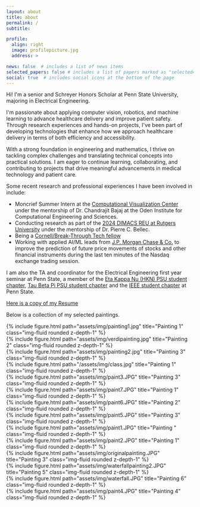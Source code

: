 ```yaml
---
layout: about
title: about
permalink: /
subtitle: 

profile:
  align: right
  image: profilepicture.jpg
  address: >

news: false  # includes a list of news items
selected_papers: false # includes a list of papers marked as "selected={true}"
social: true  # includes social icons at the bottom of the page
---
```


Hi! I'm a senior and Schreyer Honors Scholar at Penn State University, majoring in Electrical Engineering. 

I'm passionate about applying computer vision, robotics, and machine learning to advance healthcare delivery and improve patient safety. Through research experiences and hands-on projects, I've been part of developing technologies that enhance how we approach healthcare delivery in terms of both efficiency and accessibility. 

With a strong foundation in engineering and mathematics, I thrive on tackling complex challenges and translating technical concepts into practical solutions. I am eager to continue learning, collaborating, and contributing to projects that drive meaningful advancements in medical technology and patient care.

Some recent research and professional experiences I have been involved in include:

 - Moncrief Summer Intern at the [Computational Visualization Center](https://oden.utexas.edu/research/centers-and-groups/computational-visualization-center/) under the mentorship of Dr. Chandrajit Bajaj at the Oden Institute for Computational Engineering and Sciences. 
 - Conducting research as part of the [2024 DIMACS REU at Rutgers University](https://reu.dimacs.rutgers.edu/~jk2264/) under the mentorship of Dr. Pierre C. Bellec.
 - Being a [Cornell/Break-Through Tech fellow](https://tech.cornell.edu/impact/break-through-tech/)
 - Working with applied AI/ML leads from [J.P. Morgan Chase & Co.](https://www.jpmorganchase.com/about/technology/research/ai) to improve the prediction of future price movements of stocks and other financial instruments during the last ten minutes of the Nasdaq exchange trading session.

I am also the TA and coordinator for the Electrical Engineering first year seminar at Penn State, a member of the [Eta Kappa Nu (HKN) PSU student chapter](https://sites.psu.edu/hkneecs/), [Tau Beta Pi PSU student chapter](https://sites.psu.edu/tbppab/) and the [IEEE student chapter](https://sites.psu.edu/psuieee/) at Penn State.

[Here is a copy of my Resume](assets/pdf/Jasmine_Khalil_Resume.pdf)

Below is a collection of my selected paintings. 

<div class="row">
    <div class="col-sm mt-3 mt-md-0">
        {% include figure.html path="assets/img/painting1.jpg" title="Painting 1" class="img-fluid rounded z-depth-1" %}
    </div>
    <div class="col-sm mt-3 mt-md-0">
        {% include figure.html path="assets/img/verdipainting.jpg" title="Painting 2" class="img-fluid rounded z-depth-1" %}
    </div>
    <div class="col-sm mt-3 mt-md-0">
        {% include figure.html path="assets/img/painting2.jpg" title="Painting 3" class="img-fluid rounded z-depth-1" %}
    </div>
</div>

<div class="row">
    <div class="col-sm mt-3 mt-md-0">
        {% include figure.html path="/assets/img/class.jpg" title="Painting 1" class="img-fluid rounded z-depth-1" %}
    </div>
    <div class="col-sm mt-3 mt-md-0">
        {% include figure.html path="assets/img/paint3.JPG" title="Painting 3" class="img-fluid rounded z-depth-1" %}
    </div>
    <div class="col-sm mt-3 mt-md-0">
        {% include figure.html path="assets/img/paint7.JPG" title="Painting 1" class="img-fluid rounded z-depth-1" %}
    </div>
</div>

<div class="row">
    <div class="col-sm mt-3 mt-md-0">
        {% include figure.html path="assets/img/paint6.JPG" title="Painting 2" class="img-fluid rounded z-depth-1" %}
    </div>
    <div class="col-sm mt-3 mt-md-0">
        {% include figure.html path="assets/img/paint5.JPG" title="Painting 3" class="img-fluid rounded z-depth-1" %}
    </div>
    <div class="col-sm mt-3 mt-md-0">
        {% include figure.html path="assets/img/paint1.JPG" title="Painting " class="img-fluid rounded z-depth-1" %}
    </div>
</div>

<div class="row">
    <div class="col-sm mt-3 mt-md-0">
        {% include figure.html path="assets/img/paint2.JPG" title="Painting 1" class="img-fluid rounded z-depth-1" %}
    </div>
    <div class="col-sm mt-3 mt-md-0">
        {% include figure.html path="assets/img/originalpainting.JPG" title="Painting 3" class="img-fluid rounded z-depth-1" %}
    </div>
    <div class="col-sm mt-3 mt-md-0">
        {% include figure.html path="assets/img/waterfallpainting2.JPG" title="Painting 5" class="img-fluid rounded z-depth-1" %}
    </div>
</div>

<div class="row">
    <div class="col-sm mt-3 mt-md-0">
        {% include figure.html path="assets/img/waterfall.JPG" title="Painting 6" class="img-fluid rounded z-depth-1" %}
    </div>
    <div class="col-sm mt-3 mt-md-0">
        {% include figure.html path="assets/img/paint4.JPG" title="Painting 4" class="img-fluid rounded z-depth-1" %}
    </div>
</div>
